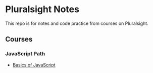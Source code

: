 # Pluralsight Notes

This repo is for notes and code practice from courses on Pluralsight.

## Courses

### JavaScript Path

- [Basics of JavaScript](.\javascript_path\basics_of_javascript\NOTES)
